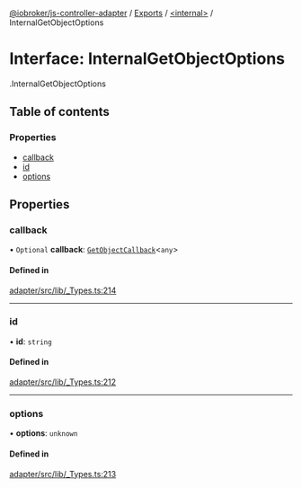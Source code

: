 [@iobroker/js-controller-adapter](../README.md) / [Exports](../modules.md) / [<internal\>](../modules/internal_.md) / InternalGetObjectOptions

# Interface: InternalGetObjectOptions

[<internal>](../modules/internal_.md).InternalGetObjectOptions

## Table of contents

### Properties

- [callback](internal_.InternalGetObjectOptions.md#callback)
- [id](internal_.InternalGetObjectOptions.md#id)
- [options](internal_.InternalGetObjectOptions.md#options)

## Properties

### callback

• `Optional` **callback**: [`GetObjectCallback`](../modules/internal_.md#getobjectcallback)<`any`\>

#### Defined in

[adapter/src/lib/_Types.ts:214](https://github.com/ioBroker/ioBroker.js-controller/blob/e9518edb/packages/adapter/src/lib/_Types.ts#L214)

___

### id

• **id**: `string`

#### Defined in

[adapter/src/lib/_Types.ts:212](https://github.com/ioBroker/ioBroker.js-controller/blob/e9518edb/packages/adapter/src/lib/_Types.ts#L212)

___

### options

• **options**: `unknown`

#### Defined in

[adapter/src/lib/_Types.ts:213](https://github.com/ioBroker/ioBroker.js-controller/blob/e9518edb/packages/adapter/src/lib/_Types.ts#L213)
